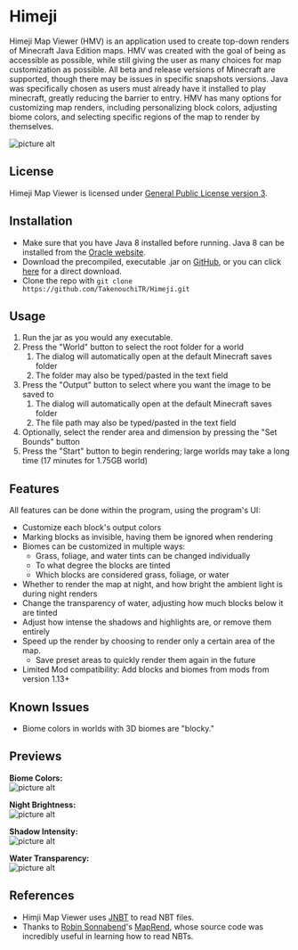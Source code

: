 # Himeji
Himeji Map Viewer (HMV) is an application used to create top-down renders of Minecraft Java Edition maps. HMV was created with the goal of being as accessible as possible, while still giving the user as many choices for map customization as possible. All beta and release versions of Minecraft are supported, though there may be issues in specific snapshots versions. Java was specifically chosen as users must already have it installed to play minecraft, greatly reducing the barrier to entry. HMV has many options for customizing map renders, including personalizing block colors, adjusting biome colors, and selecting specific regions of the map to render by themselves.

![picture alt](https://tknouchi.files.wordpress.com/2020/03/sample.png)

## License
Himeji Map Viewer is licensed under [General Public License version 3](https://www.gnu.org/licenses/).

## Installation
- Make sure that you have Java 8 installed before running. Java 8 can be installed from the [Oracle website](https://www.oracle.com/java/technologies/javase/javase-jdk8-downloads.html).
- Download the precompiled, executable .jar on [GitHub](https://github.com/TakenouchiTR/Himeji/blob/master/HMV.jar), or you can click [here](https://github.com/TakenouchiTR/Himeji/blob/master/HMV.jar?raw=true) for a direct download.
- Clone the repo with `git clone https://github.com/TakenouchiTR/Himeji.git`

## Usage
1. Run the jar as you would any executable.
2. Press the "World" button to select the root folder for a world
    1. The dialog will automatically open at the default Minecraft saves folder
    2. The folder may also be typed/pasted in the text field
3. Press the "Output" button to select where you want the image to be saved to
    1. The dialog will automatically open at the default Minecraft saves folder
    2. The file path may also be typed/pasted in the text field
4. Optionally, select the render area and dimension by pressing the "Set Bounds" button
5. Press the "Start" button to begin rendering; large worlds may take a long time (17 minutes for 1.75GB world)

## Features
All features can be done within the program, using the program's UI:
- Customize each block's output colors
- Marking blocks as invisible, having them be ignored when rendering
- Biomes can be customized in multiple ways:
  - Grass, foliage, and water tints can be changed individually
  - To what degree the blocks are tinted
  - Which blocks are considered grass, foliage, or water
- Whether to render the map at night, and how bright the ambient light is during night renders
- Change the transparency of water, adjusting how much blocks below it are tinted
- Adjust how intense the shadows and highlights are, or remove them entirely
- Speed up the render by choosing to render only a certain area of the map.
  - Save preset areas to quickly render them again in the future
- Limited Mod compatibility: Add blocks and biomes from mods from version 1.13+

## Known Issues
- Biome colors in worlds with 3D biomes are "blocky."

## Previews
**Biome Colors:**\
![picture alt](https://i.imgur.com/SYd99pF.gif)

**Night Brightness:**\
![picture alt](https://i.imgur.com/JBekjB1.gif)

**Shadow Intensity:**\
![picture alt](https://i.imgur.com/tkDDjjN.gif)

**Water Transparency:**\
![picture alt](https://i.imgur.com/0lmmjIx.gif)

## References
- Himji Map Viewer uses [JNBT](http://jnbt.sourceforge.net/) to read NBT files.
- Thanks to [Robin Sonnabend](https://github.com/YSelfTool)'s [MapRend](https://github.com/YSelfTool/MapRend), whose source code was incredibly useful in learning how to read NBTs.
